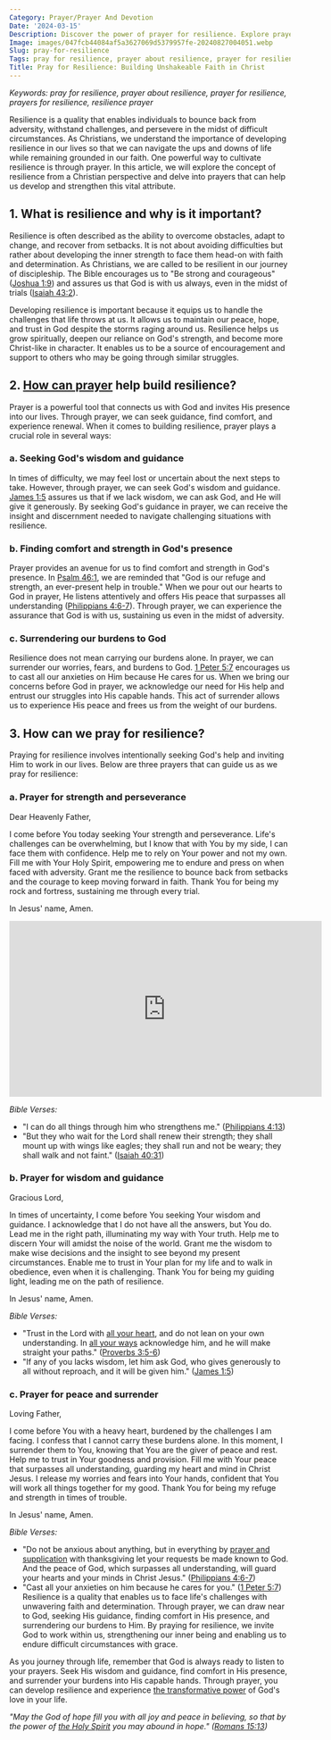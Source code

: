 ```yaml
---
Category: Prayer/Prayer And Devotion
Date: '2024-03-15'
Description: Discover the power of prayer for resilience. Explore prayers and guidance to strengthen your inner strength and overcome challenges. Find inspiration to cultivate resilience through faith.
Image: images/047fcb44084af5a3627069d5379957fe-20240827004051.webp
Slug: pray-for-resilience
Tags: pray for resilience, prayer about resilience, prayer for resilience, prayers for resilience, resilience prayer
Title: Pray for Resilience: Building Unshakeable Faith in Christ
---
```


*Keywords: pray for resilience, prayer about resilience, prayer for resilience, prayers for resilience, resilience prayer*

Resilience is a quality that enables individuals to bounce back from adversity, withstand challenges, and persevere in the midst of difficult circumstances. As Christians, we understand the importance of developing resilience in our lives so that we can navigate the ups and downs of life while remaining grounded in our faith. One powerful way to cultivate resilience is through prayer. In this article, we will explore the concept of resilience from a Christian perspective and delve into prayers that can help us develop and strengthen this vital attribute.

## 1. What is resilience and why is it important?

Resilience is often described as the ability to overcome obstacles, adapt to change, and recover from setbacks. It is not about avoiding difficulties but rather about developing the inner strength to face them head-on with faith and determination. As Christians, we are called to be resilient in our journey of discipleship. The Bible encourages us to "Be strong and courageous" ([Joshua 1:9](https://www.bibleref.com/Joshua/1/Joshua-1-9.html)) and assures us that God is with us always, even in the midst of trials ([Isaiah 43:2](https://www.bibleref.com/Isaiah/43/Isaiah-43-2.html)).

Developing resilience is important because it equips us to handle the challenges that life throws at us. It allows us to maintain our peace, hope, and trust in God despite the storms raging around us. Resilience helps us grow spiritually, deepen our reliance on God's strength, and become more Christ-like in character. It enables us to be a source of encouragement and support to others who may be going through similar struggles.

## 2. [How can prayer](/prayer-of-hopelessness) help build resilience?

Prayer is a powerful tool that connects us with God and invites His presence into our lives. Through prayer, we can seek guidance, find comfort, and experience renewal. When it comes to building resilience, prayer plays a crucial role in several ways:

### a. Seeking God's wisdom and guidance

In times of difficulty, we may feel lost or uncertain about the next steps to take. However, through prayer, we can seek God's wisdom and guidance. [James 1:5](https://www.bibleref.com/James/1/James-1-5.html) assures us that if we lack wisdom, we can ask God, and He will give it generously. By seeking God's guidance in prayer, we can receive the insight and discernment needed to navigate challenging situations with resilience.

### b. Finding comfort and strength in God's presence

Prayer provides an avenue for us to find comfort and strength in God's presence. In [Psalm 46:1](https://www.bibleref.com/Psalm/46/Psalm-46-1.html), we are reminded that "God is our refuge and strength, an ever-present help in trouble." When we pour out our hearts to God in prayer, He listens attentively and offers His peace that surpasses all understanding ([Philippians 4:6-7](https://www.bibleref.com/Philippians/4/Philippians-4-6.html)). Through prayer, we can experience the assurance that God is with us, sustaining us even in the midst of adversity.

### c. Surrendering our burdens to God

Resilience does not mean carrying our burdens alone. In prayer, we can surrender our worries, fears, and burdens to God. [1 Peter 5:7](https://www.bibleref.com/1-Peter/5/1-Peter-5-7.html) encourages us to cast all our anxieties on Him because He cares for us. When we bring our concerns before God in prayer, we acknowledge our need for His help and entrust our struggles into His capable hands. This act of surrender allows us to experience His peace and frees us from the weight of our burdens.

## 3. How can we pray for resilience?

Praying for resilience involves intentionally seeking God's help and inviting Him to work in our lives. Below are three prayers that can guide us as we pray for resilience:

### a. Prayer for strength and perseverance

Dear Heavenly Father,

I come before You today seeking Your strength and perseverance. Life's challenges can be overwhelming, but I know that with You by my side, I can face them with confidence. Help me to rely on Your power and not my own. Fill me with Your Holy Spirit, empowering me to endure and press on when faced with adversity. Grant me the resilience to bounce back from setbacks and the courage to keep moving forward in faith. Thank You for being my rock and fortress, sustaining me through every trial.

In Jesus' name, Amen.


<iframe width="560" height="315" src="https://www.youtube.com/embed/vZuq-hSJckU" frameborder="0" allow="autoplay; encrypted-media" allowfullscreen></iframe>


*Bible Verses:*

- "I can do all things through him who strengthens me." ([Philippians 4:13](https://www.bibleref.com/Philippians/4/Philippians-4-13.html))
- "But they who wait for the Lord shall renew their strength; they shall mount up with wings like eagles; they shall run and not be weary; they shall walk and not faint." ([Isaiah 40:31](https://www.bibleref.com/Isaiah/40/Isaiah-40-31.html))

### b. Prayer for wisdom and guidance

Gracious Lord,

In times of uncertainty, I come before You seeking Your wisdom and guidance. I acknowledge that I do not have all the answers, but You do. Lead me in the right path, illuminating my way with Your truth. Help me to discern Your will amidst the noise of the world. Grant me the wisdom to make wise decisions and the insight to see beyond my present circumstances. Enable me to trust in Your plan for my life and to walk in obedience, even when it is challenging. Thank You for being my guiding light, leading me on the path of resilience.

In Jesus' name, Amen.

*Bible Verses:*

- "Trust in the Lord with [all your heart](/curriculum-integration), and do not lean on your own understanding. In [all your ways](/devotional-resources) acknowledge him, and he will make straight your paths." ([Proverbs 3:5-6](https://www.bibleref.com/Proverbs/3/Proverbs-3-5.html))
- "If any of you lacks wisdom, let him ask God, who gives generously to all without reproach, and it will be given him." ([James 1:5](https://www.bibleref.com/James/1/James-1-5.html))

### c. Prayer for peace and surrender

Loving Father,

I come before You with a heavy heart, burdened by the challenges I am facing. I confess that I cannot carry these burdens alone. In this moment, I surrender them to You, knowing that You are the giver of peace and rest. Help me to trust in Your goodness and provision. Fill me with Your peace that surpasses all understanding, guarding my heart and mind in Christ Jesus. I release my worries and fears into Your hands, confident that You will work all things together for my good. Thank You for being my refuge and strength in times of trouble.

In Jesus' name, Amen.

*Bible Verses:*

- "Do not be anxious about anything, but in everything by [prayer and supplication](/scripture-on-prayer-and-supplication) with thanksgiving let your requests be made known to God. And the peace of God, which surpasses all understanding, will guard your hearts and your minds in Christ Jesus." ([Philippians 4:6-7](https://www.bibleref.com/Philippians/4/Philippians-4-6.html))
- "Cast all your anxieties on him because he cares for you." ([1 Peter 5:7](https://www.bibleref.com/1-Peter/5/1-Peter-5-7.html))
Resilience is a quality that enables us to face life's challenges with unwavering faith and determination. Through prayer, we can draw near to God, seeking His guidance, finding comfort in His presence, and surrendering our burdens to Him. By praying for resilience, we invite God to work within us, strengthening our inner being and enabling us to endure difficult circumstances with grace.

As you journey through life, remember that God is always ready to listen to your prayers. Seek His wisdom and guidance, find comfort in His presence, and surrender your burdens into His capable hands. Through prayer, you can develop resilience and experience [the transformative power](/journey-to-faith-understanding-and-embracing-christianity) of God's love in your life.

*"May the God of hope fill you with all joy and peace in believing, so that by the power of [the Holy Spirit](/the-origin-of-the-holy-spirit-in-scripture-a-comprehensive-guide) you may abound in hope." ([Romans 15:13](https://www.bibleref.com/Romans/15/Romans-15-13.html))*